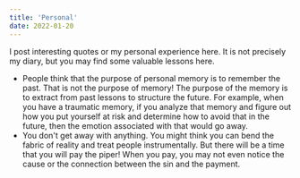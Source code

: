 ```yaml
---
title: 'Personal'
date: 2022-01-20
---
```

I post interesting quotes or my personal experience here. It is not precisely my diary, but you may find some valuable lessons here.

  - People think that the purpose of personal memory is to remember the past. That is not the purpose of memory! The purpose of the memory is to extract from past lessons to structure the future. For example, when you have a traumatic memory, if you analyze that memory and figure out how you put yourself at risk and determine how to avoid that in the future, then the emotion associated with that would go away.
  - You don't get away with anything. You might think you can bend the fabric of reality and treat people instrumentally. But there will be a time that you will pay the piper! When you pay, you may not even notice the cause or the connection between the sin and the payment.
